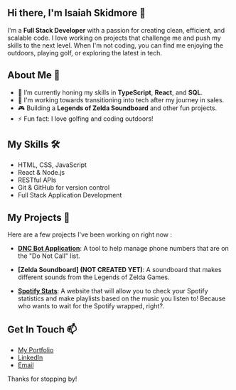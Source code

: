 ## Hi there, I'm Isaiah Skidmore 👋

I'm a **Full Stack Developer** with a passion for creating clean, efficient, and scalable code. I love working on projects that challenge me and push my skills to the next level. When I'm not coding, you can find me enjoying the outdoors, playing golf, or exploring the latest in tech.

## About Me 🌟
- 🌱 I’m currently honing my skills in **TypeScript**, **React**, and **SQL**.
- 💼 I'm working towards transitioning into tech after my journey in sales.
- 🎮 Building a **Legends of Zelda Soundboard** and other fun projects.
- ⚡ Fun fact: I love golfing and coding outdoors!

## My Skills 🛠
- HTML, CSS, JavaScript
- React & Node.js
- RESTful APIs
- Git & GitHub for version control
- Full Stack Application Development

## My Projects 🚀
Here are a few projects I've been working on right now :
- **[DNC Bot Application](https://github.com/IsaiahSkidmore/dncBot-fullDatabase)**: A tool to help manage phone numbers that are on the "Do Not Call" list.
  
- **[Zelda Soundboard] (NOT CREATED YET)**: A soundboard that makes different sounds from the Legends of Zelda Games.
  
- **[Spotify Stats](https://github.com/IsaiahSkidmore/Spotify-API)**: A website that will allow you to check your Spotify statistics and make playlists based on the music you listen to! Because who wants to wait for the Spotify wrapped, right?.

## Get In Touch 📫
- [My Portfolio](https://isaiahskidmore.netlify.app/)
- [LinkedIn](https://www.linkedin.com/in/isaiah-skidmore-7b52331a0/)
- [Email](mailto:iskidmore0617@gmail.com)

Thanks for stopping by!
